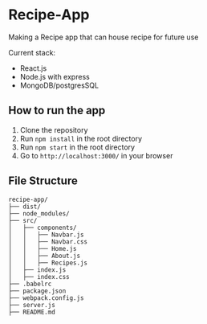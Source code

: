 # Recipe-App
Making a Recipe app that can house recipe for future use 

Current stack:
- React.js
- Node.js with express
- MongoDB/postgresSQL

## How to run the app
1. Clone the repository
2. Run `npm install` in the root directory
3. Run `npm start` in the root directory
4. Go to `http://localhost:3000/` in your browser

## File Structure
```
recipe-app/
├── dist/
├── node_modules/
├── src/
│   ├── components/
│   │   ├── Navbar.js
│   │   ├── Navbar.css
│   │   ├── Home.js
│   │   ├── About.js
│   │   ├── Recipes.js
│   ├── index.js
│   ├── index.css
├── .babelrc
├── package.json
├── webpack.config.js
├── server.js
├── README.md
```
